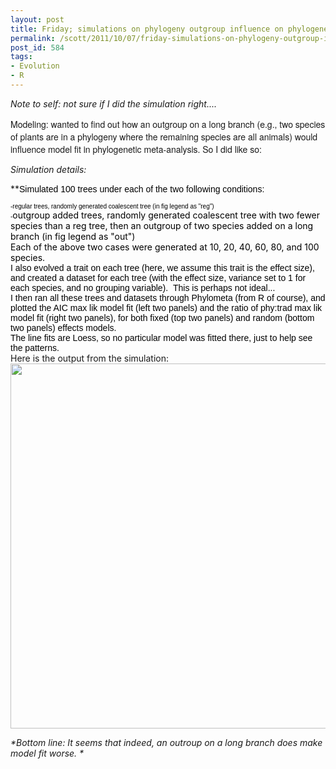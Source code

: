 ```yaml
---
layout: post
title: Friday; simulations on phylogeny outgroup influence on phylogenetic meta-analysis model fit
permalink: /scott/2011/10/07/friday-simulations-on-phylogeny-outgroup-influence-on-phylogenetic-meta-analysis-model-fit/index.html
post_id: 584
tags: 
- Evolution
- R
---
```


*Note to self: not sure if I did the simulation right....*

<span style="font-family:'Helvetica Neue', Helvetica, Arial, sans-serif;">Modeling: wanted to find out how an outgroup on a long branch (e.g., two species of plants are in a phylogeny where the remaining species are all animals) would influence model fit in phylogenetic meta-analysis. So I did like so:</span>

*Simulation details:*

**<span style="color:#000000;font-family:tahoma, sans-serif;">Simulated 100 trees under each of the two following conditions:</span>
<div><span style="color:#000000;"><span style="font-size:x-small;"><span style="font-family:tahoma, sans-serif;">-regular trees, randomly generated coalescent tree (in fig legend as "reg")</span></span></span></div>
<div><span style="color:#000000;"><span style="font-size:x-small;"><span style="font-family:tahoma, sans-serif;">-</span></span>outgroup added trees, randomly generated coalescent tree with two fewer species than a reg tree, then an outgroup of two species added on a long branch (in fig legend as "out")</span></div>
<div><span style="color:#000000;">Each of the above two cases were generated at 10, 20, 40, 60, 80, and 100 species. </span></div>
<div><span style="font-family:tahoma, sans-serif;color:#000000;">
</span></div>
<div><span style="font-family:tahoma, sans-serif;color:#000000;">I also evolved a trait on each tree (here, we assume this trait is the effect size), and created a dataset for each tree (with the effect size, variance set to 1 for each species, and no grouping variable).  This is perhaps not ideal...</span></div>
<div><span style="color:#000000;">
</span></div>
<div><span style="font-family:tahoma, sans-serif;color:#000000;">I then ran all these trees and datasets through Phylometa (from R of course), and plotted the AIC max lik model fit (left two panels) and the ratio of phy:trad max lik model fit (right two panels), for both fixed (top two panels) and random (bottom two panels) effects models. </span></div>
<div><span style="font-family:tahoma, sans-serif;color:#000000;">
</span></div>
<div><span style="font-family:tahoma, sans-serif;color:#000000;">The line fits are Loess, so no particular model was fitted there, just to help see the patterns. </span></div>
Here is the output from the simulation:

<img class="alignleft size-full wp-image-587" title="myplot" src="http://schamber.files.wordpress.com/2011/10/myplot.jpeg" alt="" width="584" height="584" />

_*Bottom line: It seems that indeed, an outroup on a long branch does make model fit worse. *_